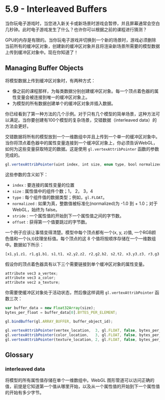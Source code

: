 # 5.9 - Interleaved Buffers

当你玩电子游戏时，当您进入新关卡或新场景时游戏会暂停，并且屏幕通常会空白几秒钟。此时电子游戏发生了什么？也许你可以根据之前的课程进行猜测？

GPU的内存是有限的。当你玩电子游戏并切换到一个新的场景时，游戏必须删除当前所有的缓冲区对象，创建新的缓冲区对象并且将渲染新场景所需要的模型数据上传到缓冲区对象中。现在你知道了！

## Managing Buffer Objects

将模型数据上传到缓冲区对象时，有两种方式：
* 像之前的课程那样，为每类数据分别创建缓冲区对象。每一个顶点着色器的属性变量会被连接到唯一的缓冲区对象上。
* 为模型的所有数据创建单个的缓冲区对象并插入数据。

你已经看到了第一种方法的几个示例。对于只有几个模型的简单场景，这种方法可以满足。当你要创建有100个模型的复杂场景，交错数据（interleaved data）的方法会更好。

交错数据将所有的模型放到一个一维数组中并且上传到一个单一的缓冲区对象中。当你将顶点着色器中的属性变量连接到一个缓冲区对象上，你必须告诉WebGL，如何为这些变量获取特定的数据。这是使用 `gl.vertexAttribPointer` 函数的参数完成的。

```javascript
gl.vertexAttribPointer(uint index, int size, enum type, bool normalized, long stride, long offset);
```

这些参数的含义如下：
* `index` : 要连接的属性变量的位置
* `size` : 属性值中的组件个数；1， 2， 3，4
* `type` : 每个组件值的数据类型；例如，`gl.FLOAT`。
* `normalized` : 如果为真，整数值被标准化(normalized)为 -1.0 到 + 1.0；对于 WebGL，始终为 false。
* `stride` : 一个属性值的开始到下一个属性值之间的字节数。
* `offset` : 获得第一个值要跳过的字节数。

一个例子应该让事情变得清楚。模型中每个顶点都有一个(x, y, z)值, 一个RGB颜色值和一个(s,t)纹理坐标值。每个顶点的这 8 个值将按顺序存储在一个一维数组中。数据如下所示：

```javascript
[x1,y1,z1, r1,g1,b1, s1,t1, x2,y2,z2, r2,g2,b2, s2,t2, x3,y3,z3, r3,g3,b3, s3,t3,...]
```

假设你的顶点着色器具有以下三个需要链接到单个缓冲区对象的属性变量。

```javascript
attribute vec3 a_vertex;
attribute vec3 a_color;
attribute vec2 a_texture;
```

你需要使缓冲区对象处于活动状态，然后像这样调用 `gl.vertexAttribPointer` 函数三次：

```javascript
var buffer_data = new Float32Array(size);
bytes_per_float = buffer_data[0].BYTES_PER_ELEMENT;

gl.bindBuffer(gl.ARRAY_BUFFER, buffer_object_id);

gl.vertexAttribPointer(vertex_location,  3, gl.FLOAT, false, bytes_per_float*8, 0);
gl.vertexAttribPointer(color_location,   3, gl.FLOAT, false, bytes_per_float*8, bytes_per_float*3);
gl.vertexAttribPointer(texture_location, 2, gl.FLOAT, false, bytes_per_float*8, bytes_per_float*6);
```

## Glossary

### interleaved data

将模型的所有属性值存储在单个一维数组中。WebGL 图形管道可以访问正确的值，前提是它知道第一个值从哪里开始，以及从一个属性值的开始到下一个属性值的开始有多少字节。